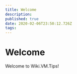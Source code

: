```yaml
---
title: Welcome
description: 
published: true
date: 2020-02-06T23:50:12.726Z
tags: 
---
```


# Welcome
Welcome to Wiki.VM.Tips!